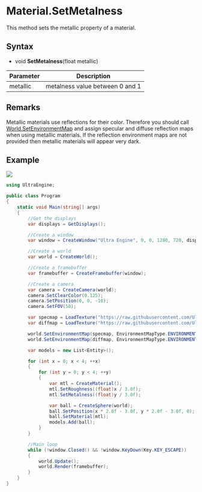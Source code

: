 # Material.SetMetalness

This method sets the metallic property of a material.

## Syntax

- void **SetMetalness**(float metallic)

| Parameter | Description |
|---|---|
| metallic | metalness value between 0 and 1 |

## Remarks

Metallic materials use reflections for their color. Therefore you should call [World.SetEnvironmentMap](#) and assign specular and diffuse reflection maps when using metallic materials. If the reflection environment maps are not provided then metallic materials will appear very dark.

## Example

![](https://raw.githubusercontent.com/UltraEngine/Documentation/master/Images/material_setroughness.jpg)

```csharp
using UltraEngine;

public class Program
{
    static void Main(string[] args)
    {
        //Get the displays
        var displays = GetDisplays();

        //Create a window
        var window = CreateWindow("Ultra Engine", 0, 0, 1280, 720, displays[0], WindowFlags.WINDOW_CENTER | WindowFlags.WINDOW_TITLEBAR);

        //Create a world
        var world = CreateWorld();

        //Create a framebuffer
        var framebuffer = CreateFramebuffer(window);

        //Create a camera
        var camera = CreateCamera(world);
        camera.SetClearColor(0.125);
        camera.SetPosition(0, 0, -10);
        camera.SetFOV(50);

        var specmap = LoadTexture("https://raw.githubusercontent.com/UltraEngine/Documentation/master/Assets/Materials/Environment/Storm/specular.dds");
        var diffmap = LoadTexture("https://raw.githubusercontent.com/UltraEngine/Documentation/master/Assets/Materials/Environment/Storm/diffuse.dds");

        world.SetEnvironmentMap(specmap, EnvironmentMapType.ENVIRONMENTMAP_SPECULAR);
        world.SetEnvironmentMap(diffmap, EnvironmentMapType.ENVIRONMENTMAP_DIFFUSE);

        var models = new List<Entity>();

        for (int x = 0; x < 4; ++x)
        {
            for (int y = 0; y < 4; ++y)
            {
                var mtl = CreateMaterial();
                mtl.SetRoughness((float)x / 3.0f);
                mtl.SetMetalness((float)y / 3.0f);

                var ball = CreateSphere(world);
                ball.SetPosition(x * 2.0f - 3.0f, y * 2.0f - 3.0f, 0);
                ball.SetMaterial(mtl);
                models.Add(ball);
            }
        }

        //Main loop
        while (!window.Closed() && !window.KeyDown(Key.KEY_ESCAPE))
        {
            world.Update();
            world.Render(framebuffer);
        }
    }
}
```